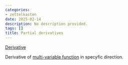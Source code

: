 ```yaml
---
categories:
- zettelkasten
date: 2025-02-14
description: No description provided.
tags: []
title: Partial derivatives
---
```


[Derivative](Derivative.md)

Derivative of [multi-variable function](multi-variable%20function) in specyfic direction.
